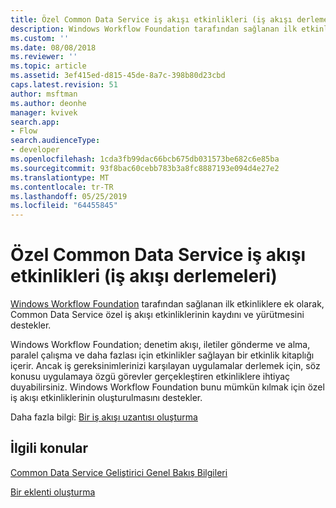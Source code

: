 ```yaml
---
title: Özel Common Data Service iş akışı etkinlikleri (iş akışı derlemeleri)| MicrosoftDocs
description: Windows Workflow Foundation tarafından sağlanan ilk etkinliklere ek olarak, özel Common Data Service iş akışı etkinliklerinin kaydı ve yürütmesi hakkında bilgi edinin.
ms.custom: ''
ms.date: 08/08/2018
ms.reviewer: ''
ms.topic: article
ms.assetid: 3ef415ed-d815-45de-8a7c-398b80d23cbd
caps.latest.revision: 51
author: msftman
ms.author: deonhe
manager: kvivek
search.app:
- Flow
search.audienceType:
- developer
ms.openlocfilehash: 1cda3fb99dac66bcb675db031573be682c6e85ba
ms.sourcegitcommit: 93f8bac60cebb783b3a8fc8887193e094d4e27e2
ms.translationtype: MT
ms.contentlocale: tr-TR
ms.lasthandoff: 05/25/2019
ms.locfileid: "64455845"
---
```

# <a name="custom-common-data-service-workflow-activities-workflow-assemblies"></a>Özel Common Data Service iş akışı etkinlikleri (iş akışı derlemeleri)

[Windows Workflow Foundation](https://docs.microsoft.com/dotnet/framework/windows-workflow-foundation/) tarafından sağlanan ilk etkinliklere ek olarak, Common Data Service özel iş akışı etkinliklerinin kaydını ve yürütmesini destekler. 

Windows Workflow Foundation; denetim akışı, iletiler gönderme ve alma, paralel çalışma ve daha fazlası için etkinlikler sağlayan bir etkinlik kitaplığı içerir. Ancak iş gereksinimlerinizi karşılayan uygulamalar derlemek için, söz konusu uygulamaya özgü görevler gerçekleştiren etkinliklere ihtiyaç duyabilirsiniz. Windows Workflow Foundation bunu mümkün kılmak için özel iş akışı etkinliklerinin oluşturulmasını destekler.

Daha fazla bilgi: [Bir iş akışı uzantısı oluşturma](/powerapps/developer/common-data-service/apply-business-logic-with-code) 
  
## <a name="related-topics"></a>İlgili konular

[Common Data Service Geliştirici Genel Bakış Bilgileri](/powerapps/developer/common-data-service/overview)
  
[Bir eklenti oluşturma](/powerapps/developer/common-data-service/apply-business-logic-with-code#create-a-plug-in) 
  

